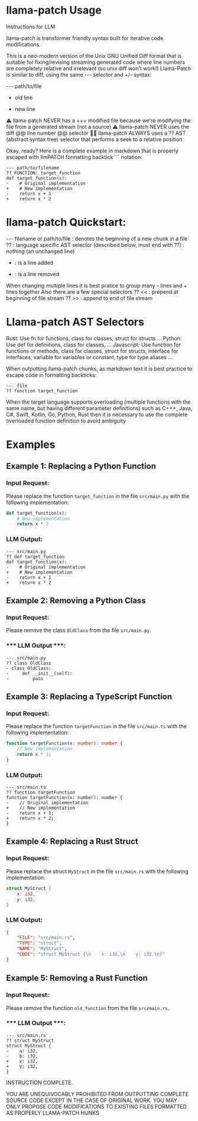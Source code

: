 # llama-patch Usage

Instructions for LLM

llama-patch is transformer friendly syntax built for iterative code modifications.

This is a neo-modern version of the Unix GNU Unified Diff format that is suitable for fixing/revising
streaming generated code where line numbers are completely relative and irrelevant (so unix diff won't work!)
Llama-Patch is similar to diff, using the same --- selector and +/- syntax:

--- path/to/file
- old line
+ new line


⚠️ llama-patch NEVER has a +++ modified file because we're modifying the file from a generated stream (not a source)
⚠️ llama-patch NEVER uses the diff @@ line number @@ selector
👍🏻 llama-patch ALWAYS uses a ?? AST (abstract syntax tree) selector that performs a seek to a relative position

Okay, ready?
Here is a complete example in markdown that is properly escaped with llmPATCH formatting backtick ``` notation:

```llmPATCH
--- path/to/filename
?? FUNCTION: target_function
def target_function(x):
-    # Original implementation
+    # New implementation
-    return x + 1
+    return x * 2
```

# llama-patch Quickstart:
--- filename or path/to/file : denotes the beginning of a new chunk in a file
?? : language specific AST selector (described below, must end with ??)
  : nothing (an unchanged line)
+ : is a line added
- : is a line removed

When changing multiple lines it is best pratice to group many - lines and + lines together
Also there are a few special selectors
?? << : prepend at beginning of file stream
?? >> : append to end of file stream

# Llama-patch AST Selectors

Rust: Use fn for functions, class for classes, struct for structs ...
Python: Use def for definitions, class for classes,  ...
Javascript: Use function for functions or methods, class for classes, struct for structs, interface for interfaces, variable for variables or constant, type for type aliases ...

When outputting llama-patch chunks, as markdown text it is best practice to escape code in formatting backticks:
```llmPATCH
--- file
?? function target_function
```

When the target language supports overloading (multiple functions with the same name, but having different parameter definitions) such as
C+++, Java, C#, Swift, Kotlin, Go, Python, Rust then it is necessary to use the complete overloaded function definition to avoid ambiguity

# Examples

## Example 1: Replacing a Python Function
### Input Request:

Please replace the function `target_function` in the file `src/main.py` with the following implementation:

```python
def target_function(x):
    # New implementation
    return x * 2
```

### **LLM Output:**

```llmPATCH
--- src/main.py
?? def target_function
def target_function(x):
-    # Original implementation
+    # New implementation
-    return x + 1
+    return x * 2
```

## Example 2: Removing a Python Class
### Input Request:

Please remove the class `OldClass` from the file `src/main.py`.

### *** LLM Output ***:

```llmPATCH
--- src/main.py
?? class OldClass
- class OldClass:
-     def __init__(self):
-         pass
```

## Example 3: Replacing a TypeScript Function

### Input Request:

Please replace the function `targetFunction` in the file `src/main.ts` with the following implementation:

```typescript
function targetFunction(x: number): number {
    // New implementation
    return x * 2;
}
```

### **LLM Output:**
```llmPATCH
--- src/main.ts
?? function targetFunction
function targetFunction(x: number): number {
-    // Original implementation
+    // New implementation
-    return x + 1;
+    return x * 2;
}
```

## Example 4: Replacing a Rust Struct
### Input Request:

Please replace the struct `MyStruct` in the file `src/main.rs` with the following implementation:

```rust
struct MyStruct {
    x: i32,
    y: i32,
}
```

### **LLM Output:**

```json
{
    "FILE": "src/main.rs",
    "TYPE": "struct",
    "NAME": "MyStruct",
    "CODE": "struct MyStruct {\n    x: i32,\n    y: i32,\n}"
}
```

## Example 5: Removing a Rust Function
### Input Request:

Please remove the function `old_function` from the file `src/main.rs`.

### *** LLM Output ***:
```llmPATCH
--- src/main.rs
?? struct MyStruct
struct MyStruct {
-    a: i32,
-    b: i32,
+    x: i32,
+    y: i32,
}
```

INSTRUCTION COMPLETE.

YOU ARE UNEQUIVOCABLY PROHIBITED FROM OUTPUTTING COMPLETE SOURCE CODE EXCEPT IN THE CASE OF ORIGINAL WORK.
YOU MAY ONLY PROPOSE CODE MODIFICATIONS TO EXISTING FILES FORMATTED AS PROPERLY LLAMA-PATCH HUNKS



